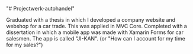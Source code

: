 "# Projectwerk-autohandel" 

Graduated with a thesis in which I developed a company website and webshop for a car trade. This was applied in MVC Core.
Completed with a dissertation in which a mobile app was made with Xamarin Forms for car salesmen.
The app is called "JI-KAN".
(or "How can I account for my time for my sales?")

